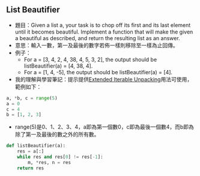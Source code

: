 ## List Beautifier
* 題目：Given a list a, your task is to chop off its first and its last element until it becomes beautiful. Implement a function that will make the given a beautiful as described, and return the resulting list as an answer.
* 意思：輸入一數，第一及最後的數字若佈一樣則移除至一樣為止回傳。
* 例子：
    * For a = [3, 4, 2, 4, 38, 4, 5, 3, 2], the output should be listBeautifier(a) = [4, 38, 4].
    * For a = [1, 4, -5], the output should be listBeautifier(a) = [4].
* 我的理解與學習筆記：提示提供[Extended Iterable Unpacking](https://www.python.org/dev/peps/pep-3132/)用法可使用，範例如下：

```Python
a, *b, c = range(5)
a = 0
c = 4
b = [1, 2, 3]
```
* range(5)是0、1、2、3、4，a即為第一個數0，c即為最後一個數4，而b即為除了第一及最後的數之外的所有數。
```Python
def listBeautifier(a):
    res = a[:]
    while res and res[0] != res[-1]:
        m, *res, n = res
    return res
```
